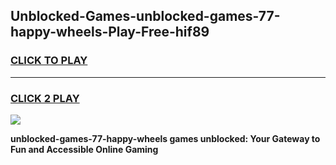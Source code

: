 
## Unblocked-Games-unblocked-games-77-happy-wheels-Play-Free-hif89
<h3>
<a href="https://premium76.site?title=unblocked-games-77-happy-wheels&ref=10A">CLICK TO PLAY</a></h3>
<hr>

<h3>
<a href="https://premium76.site?title=unblocked-games-77-happy-wheels&ref=10A">CLICK 2 PLAY</a>
  
</h3>

<a href="https://premium76.site?title=unblocked-games-77-happy-wheels&ref=10A"><img src="https://clearcache.store/games.png"></a>


**unblocked-games-77-happy-wheels games unblocked: Your Gateway to Fun and Accessible Online Gaming**

